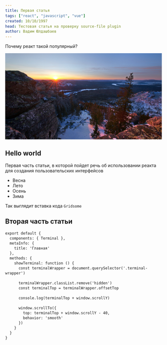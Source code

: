 ```yaml
---
title: Первая статья
tags: ["react", "javascript", "vue"]
created: 10/10/1997
head: Тестовая статья на проверку source-file plugin
author: Вадим Юлдашбаев
---
```


Почему реакт такой популярный?

![Тайга](./pic.jpg)

## Hello world

Первая часть статьи, в которой пойдет речь об использовании реакта для создания пользовательских интерфейсов

* Весна
* Лето
* Осень
* Зима

Так выглядит вставка кода `Gridsome`

## Вторая часть статьи

```
export default {
  components: { Terminal },
  metaInfo: {
    title: 'Главная'
  },
  methods: {
    showTerminal: function () {
      const terminalWrapper = document.querySelector('.terminal-wrapper')

      terminalWrapper.classList.remove('hidden')
      const terminalTop = terminalWrapper.offsetTop

      console.log(terminalTop + window.scrollY)

      window.scrollTo({
        top: terminalTop + window.scrollY - 40,
        behavior: 'smooth'
      })
    }
  }
}
```